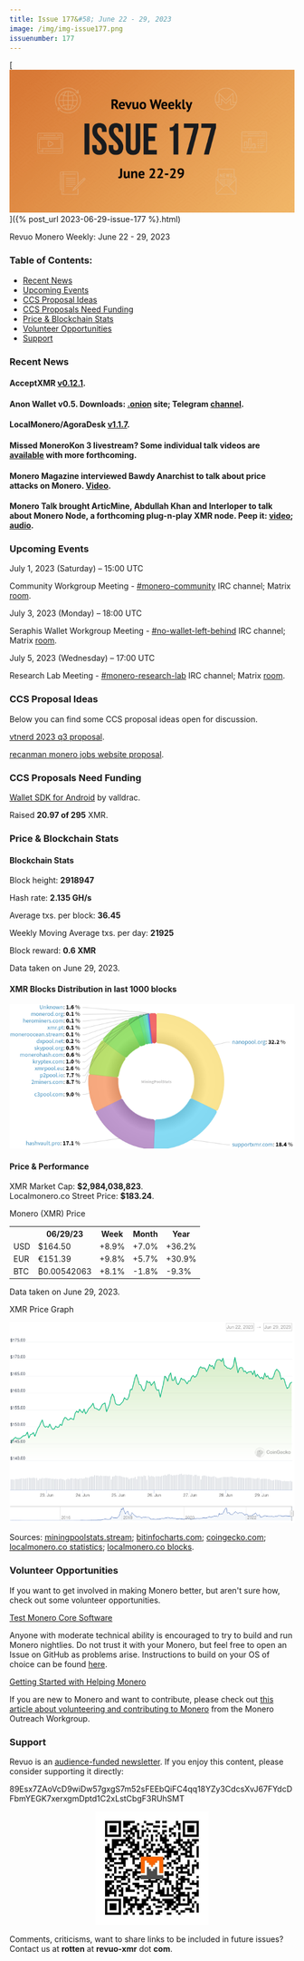```yaml
---
title: Issue 177&#58; June 22 - 29, 2023
image: /img/img-issue177.png
issuenumber: 177
---
```

[<img src="/img/img-issue177.png" alt="Revuo Monero Weekly #177 Slide" class="img-lead">]({% post_url 2023-06-29-issue-177 %}.html)

<p class="text-lead">Revuo Monero Weekly: June 22 - 29, 2023</p>
<!--more-->

<h3>Table of Contents:</h3>
<ul class="contents">
    <li><a href="#news">Recent News</a></li>
    <li><a href="#events">Upcoming Events</a></li>
    <li><a href="#ideas">CCS Proposal Ideas</a></li>
    <li><a href="#proposals">CCS Proposals Need Funding</a></li>
    <li><a href="#stats">Price & Blockchain Stats</a></li>
    <li><a href="#volunteer">Volunteer Opportunities</a></li>
    <li><a href="#support">Support</a></li>
</ul>

<h3 id="news">Recent News</h3>

<div class="newsbyte">
    <h4>AcceptXMR <a href="https://github.com/busyboredom/acceptxmr/releases/tag/v0.12.1" target="_blank">v0.12.1</a>.</h4>
</div>

<div class="newsbyte">
    <h4>Anon Wallet v0.5. Downloads: <a href="anonero5wmhraxqsvzq2ncgptq6gq45qoto6fnkfwughfl4gbt44swad.onion" target="_blank">.onion</a> site; Telegram <a href="https://t.me/anoneroapks" target="_blank">channel</a>.</h4>
</div>

<div class="newsbyte">
    <h4>LocalMonero/AgoraDesk <a href="https://github.com/AgoraDesk-LocalMonero/agoradesk-app-foss/releases/tag/v1.1.7" target="_blank">v1.1.7</a>.</h4>
</div>

<div class="newsbyte">
    <h4>Missed MoneroKon 3 livestream? Some individual talk videos are <a href="https://piped.adminforge.de/playlist?list=PLsSYUeVwrHBnhmKicJpbbFMyKRTU0a7AO" target="_blank">available</a> with more forthcoming.</h4>
</div>

<div class="newsbyte">
    <h4>Monero Magazine interviewed Bawdy Anarchist to talk about price attacks on Monero. <a href="https://piped.adminforge.de/watch?v=Hjpf4TlT9Uw" target="_blank">Video</a>.</h4>
</div>

<div class="newsbyte">
    <h4>Monero Talk brought ArticMine, Abdullah Khan and Interloper to talk about Monero Node, a forthcoming plug-n-play XMR node. Peep it: <a href="https://piped.adminforge.de/watch?v=ejh2Hgks74I" target="_blank">video</a>; <a href="https://www.monerotalk.live/monero-nodo-a-plug-play-monero-node-device-with-articmine-abdullah-khan-and-interloper-brindel" target="_blank">audio</a>.</h4>
</div>

<h3 id="events">Upcoming Events</h3>

<div class="event">
    <p class="date" markdown="1">July 1, 2023 (Saturday) – 15:00 UTC</p>
    <p markdown="1">Community Workgroup Meeting - <a href="irc://irc.libera.chat/#monero-community" target="_blank">#monero-community</a> IRC channel; Matrix <a href="https://matrix.to/#/#monero-community:monero.social" target="_blank">room</a>.</p>
</div>

<div class="event">
    <p class="date" markdown="1">July 3, 2023 (Monday) – 18:00 UTC</p>
    <p markdown="1">Seraphis Wallet Workgroup Meeting - <a href="irc://irc.libera.chat/#no-wallet-left-behind" target="_blank">#no-wallet-left-behind</a> IRC channel; Matrix <a href="https://matrix.to/#/#no-wallet-left-behind:monero.social" target="_blank">room</a>.</p>
</div>

<div class="event">
    <p class="date" markdown="1">July 5, 2023 (Wednesday) – 17:00 UTC</p>
    <p markdown="1">Research Lab Meeting - <a href="irc://irc.libera.chat/#monero-research-lab" target="_blank">#monero-research-lab</a> IRC channel; Matrix <a href="https://matrix.to/#/#monero-research-lab:monero.social" target="_blank">room</a>.</p>
</div>

<h3 id="ideas">CCS Proposal Ideas</h3>

<p>Below you can find some CCS proposal ideas open for discussion.</p>

<div class="proposal">
<p><a href="https://repo.getmonero.org/monero-project/ccs-proposals/-/merge_requests/391" target="_blank">vtnerd 2023 q3 proposal</a>.</p>
</div>

<div class="proposal">
<p><a href="https://repo.getmonero.org/monero-project/ccs-proposals/-/merge_requests/395" target="_blank">recanman monero jobs website proposal</a>.</p>
</div>

<h3 id="proposals">CCS Proposals Need Funding</h3>

<div class="proposal">
    <p><a href="https://ccs.getmonero.org/proposals/vd-wallet-sdk-android.html" target="_blank">Wallet SDK for Android</a> by valldrac.</p>
    <p>Raised <b>20.97 of 295</b> XMR.</p>
</div>

<h3 id="stats">Price & Blockchain Stats</h3>

<h4 class="stat">Blockchain Stats</h4>

<div class="bcstats">
    <p>Block height: <b>2918947</b></p>
    <p>Hash rate: <b>2.135 GH/s</b></p>
    <p>Average txs. per block: <b>36.45</b></p>
    <p>Weekly Moving Average txs. per day: <b>21925</b></p>
    <p>Block reward: <b>0.6 XMR</b></p>
</div>
<p class="note">Data taken on June 29, 2023.</p>

<h4 class="stat">XMR Blocks Distribution in last 1000 blocks</h4>
<p><img src="/img/hashrate-pool-distribution-0629.png" alt="Hashrate Pool Distribution Pie Chart"/></p>

<h4 class="stat" id="price-stat">Price & Performance</h4>

<div class="price-intro">XMR Market Cap: <b>$2,984,038,823</b>.<br/>Localmonero.co Street Price: <b>$183.24</b>.</div>

<p class="table-title">Monero (XMR) Price</p>
<table class="price-table">
  <tr class="row1">
    <th></th>
    <th>06/29/23</th>
    <th>Week</th>
    <th>Month</th>
    <th>Year</th>
  </tr>
  <tr>
    <td data-th="XMR to">USD</td>
    <td data-th="06/29/23">$164.50</td>
    <td data-th="Week" class="green">+8.9%</td>
    <td data-th="Month" class="green">+7.0%</td>
    <td data-th="Year" class="green">+36.2%</td>
  </tr>
  <tr class="row3">
    <td data-th="XMR to">EUR</td>
    <td data-th="06/29/23">€151.39</td>
    <td data-th="Week" class="green">+9.8%</td>
    <td data-th="Month" class="green">+5.7%</td>
    <td data-th="Year" class="green">+30.9%</td>
  </tr>
  <tr>
    <td data-th="XMR to">BTC</td>
    <td data-th="06/29/23">₿0.00542063</td>
    <td data-th="Week" class="green">+8.1%</td>
    <td data-th="Month" class="red">-1.8%</td>
    <td data-th="Year" class="red">-9.3%</td>
  </tr>
</table>
<p class="note">Data taken on June 29, 2023.</p>

<p class="table-title">XMR Price Graph</p>

![XMR Price Graph 06/22/23-06/29/23](/img/weekly-chart-0629.png "XMR Price Graph 06/22/23-06/29/23")

Sources: <a href="https://miningpoolstats.stream/monero" target="_blank">miningpoolstats.stream</a>; <a href="https://bitinfocharts.com/monero/" target="_blank">bitinfocharts.com</a>; <a href="https://www.coingecko.com/en/coins/monero" target="_blank">coingecko.com</a>; <a href="https://localmonero.co/statistics" target="_blank">localmonero.co statistics</a>; <a href="https://localmonero.co/blocks" target="_blank">localmonero.co blocks</a>.

<h3 id="volunteer">Volunteer Opportunities</h3>

<p>If you want to get involved in making Monero better, but aren't sure how, check out some volunteer opportunities.</p>

<div class="newsbyte">
    <p class="date"><a href="https://github.com/monero-project/monero" target="_blank">Test Monero Core Software</a></p>
    <p>Anyone with moderate technical ability is encouraged to try to build and run Monero nightlies. Do not trust it with your Monero, but feel free to open an Issue on GitHub as problems arise. Instructions to build on your OS of choice can be found <a href="https://github.com/monero-project/monero#compiling-monero-from-source" target="_blank">here</a>. </p>
</div>

<div class="newsbyte">
    <p class="date"><a href="https://github.com/monero-project/monero" target="_blank">Getting Started with Helping Monero</a></p>
    <p>If you are new to Monero and want to contribute, please check out <a href="https://www.monerooutreach.org/stories/getting-started-helping-monero.php" target="_blank">this article about volunteering and contributing to Monero</a> from the Monero Outreach Workgroup. </p>
</div>

<h3 id="support">Support</h3>

<p markdown="1">Revuo is an <a href="https://revuo-xmr.com/support/">audience-funded newsletter</a>. If you enjoy this content, please consider supporting it directly:</p>

<p class="address" markdown="1">89Esx7ZAoVcD9wiDw57gxgS7m52sFEEbQiFC4qq18YZy3CdcsXvJ67FYdcDFbmYEGK7xerxgmDptd1C2xLstCbgF3RUhSMT</p>

<p><center><a href="monero:89Esx7ZAoVcD9wiDw57gxgS7m52sFEEbQiFC4qq18YZy3CdcsXvJ67FYdcDFbmYEGK7xerxgmDptd1C2xLstCbgF3RUhSMT" class="qr"><img src="/img/donate-monero.jpg" style="max-width: 200px;"/></a></center></p>

Comments, criticisms, want to share links to be included in future issues? Contact us at **rotten** at **revuo-xmr** dot **com**.
